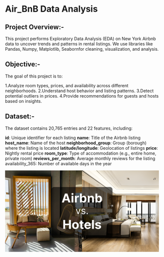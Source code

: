# Air_BnB Data Analysis

## Project Overview:-

This project performs Exploratory Data Analysis (EDA) on New York Airbnb data to uncover trends and patterns in rental listings. We use libraries like Pandas, Numpy, Matplotlib, Seabornfor cleaning, visualization, and analysis.

## Objective:-
The goal of this project is to:

1.Analyze room types, prices, and availability across different neighborhoods.
2.Understand host behavior and listing patterns.
3.Detect potential outliers in prices.
4.Provide recommendations for guests and hosts based on insights.

## Dataset:-
The dataset contains 20,765 entries and 22 features, including:

**id**: Unique identifier for each listing
**name**: Title of the Airbnb listing
**host_name**: Name of the host
**neighborhood_group**: Group (borough) where the listing is located
**latitude/longitude**: Geolocation of listings
**price**: Nightly rental price
**room_type**: Type of accommodation (e.g., entire home, private room)
**reviews_per_month**: Average monthly reviews for the listing
availability_365: Number of available days in the year

![Library_project](https://github.com/kumawatmanish05/AirBnB-_Data_Analysis/blob/main/Airbnb.jpg)

